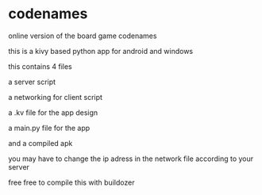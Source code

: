 # codenames
online version of the board game codenames

this is a kivy based python app for android and windows 

this contains 4 files 

a server script

a networking for client script 

a .kv file for the app design

a main.py file for the app 

and a compiled apk 

you may have to change the ip adress in the network file according to your server 

free free to compile this with buildozer 

